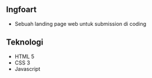 ## Ingfoart
- Sebuah landing page web untuk submission di coding
## Teknologi
- HTML 5
- CSS 3
- Javascript 
